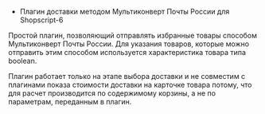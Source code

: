 * Плагин доставки методом Мультиконверт Почты России для Shopscript-6

Простой плагин, позволяющий отправлять избранные товары способом Мультиконверт Почты России. Для указания товаров,
которые можно отправить этим способом используется характеристика товара типа boolean.
 
Плагин работает только на этапе выбора доставки и не совместим с плагинами показа стоимости доставки на карточке товара
потому, что для расчет производится по содержимому корзины, а не по параметрам, переданным в плагин.

